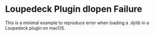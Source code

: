# Loupedeck Plugin dlopen Failure

This is a minimal example to reproduce error when loading a .dylib in a Loupedeck plugin on macOS.
